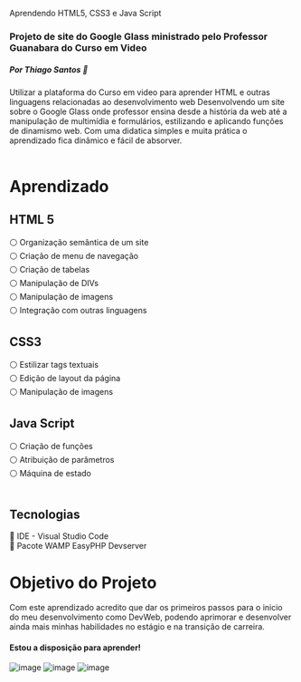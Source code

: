 
Aprendendo HTML5, CSS3 e Java Script

### Projeto de site do Google Glass ministrado pelo Professor Guanabara do Curso em Video
##### Por Thiago Santos 🖖

Utilizar a plataforma do Curso em video para aprender HTML e outras linguagens relacionadas ao desenvolvimento web
Desenvolvendo um site sobre o Google Glass onde professor ensina desde a história da web até a manipulação de multimídia e formulários, estilizando e aplicando funções de dinamismo web. Com uma didatica simples e muita prática o aprendizado fica dinâmico e fácil de absorver.
<br>
<br>
# Aprendizado

## HTML 5

:white_circle: Organização semântica de um site<br>
:white_circle: Criação de menu de navegação<br>
:white_circle: Criação de tabelas<br>
:white_circle: Manipulação de DIVs<br>
:white_circle: Manipulação de imagens<br>
:white_circle: Integração com outras linguagens<br>

## CSS3
:white_circle: Estilizar tags textuais<br>
:white_circle: Edição de layout da página<br>
:white_circle: Manipulação de imagens<br>

## Java Script
:white_circle: Criação de funções<br>
:white_circle: Atribuição de parâmetros<br>
:white_circle: Máquina de estado<br>
<br>

## Tecnologias
:red_circle: IDE - Visual Studio Code<br>
:red_circle: Pacote WAMP EasyPHP Devserver

# Objetivo do Projeto
Com este aprendizado acredito que dar os primeiros passos para o inicio do meu desenvolvimento como DevWeb, podendo aprimorar e desenvolver ainda mais minhas habilidades no estágio e na transição de carreira.

#### Estou a disposição para aprender!

![image](https://user-images.githubusercontent.com/117207436/217629347-0807fff9-bba5-46c3-8931-640fa3937645.png)  ![image](https://user-images.githubusercontent.com/117207436/217629572-e2a26118-ceb3-4e2a-accb-6068799ccfd6.png)
  ![image](https://user-images.githubusercontent.com/117207436/217629477-15c4ccc3-decc-48de-af3a-170225f2180b.png) 
<br><br>
